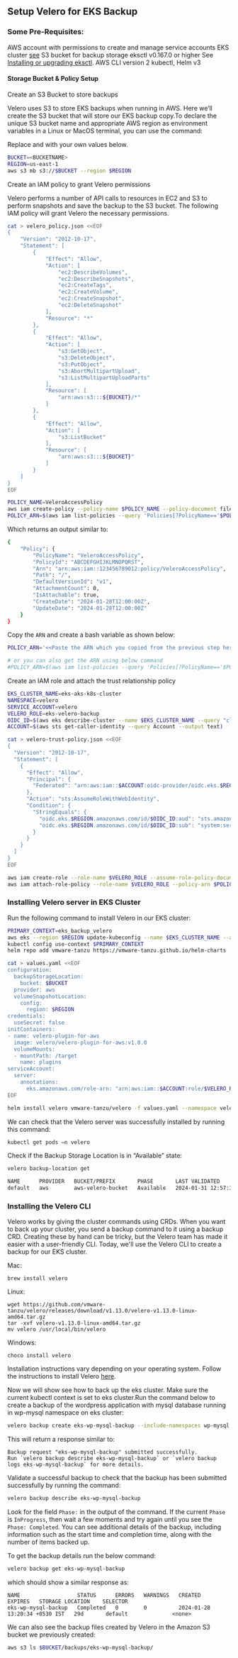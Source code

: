 ## Setup Velero for EKS Backup

### Some Pre-Requisites:
AWS account with permissions to create and manage service accounts
EKS cluster [see](Setting-up-eks-cluster.md)
S3 bucket for backup storage
eksctl v0.167.0 or higher See [Installing or upgrading eksctl](https://eksctl.io/installation/).
AWS CLI version 2
kubectl, Helm v3

#### Storage Bucket & Policy Setup

Create an S3 Bucket to store backups

Velero uses S3 to store EKS backups when running in AWS. Here we’ll create the S3 bucket that will store our EKS backup copy.To declare the unique S3 bucket name and appropriate AWS region as environment variables in a Linux or MacOS terminal, you can use the command:

Replace <BUCKETNAME> and <REGION> with your own values below.
```bash
BUCKET=<BUCKETNAME>
REGION=us-east-1
aws s3 mb s3://$BUCKET --region $REGION
```

Create an IAM policy to grant Velero permissions

Velero performs a number of API calls to resources in EC2 and S3 to perform snapshots and save the backup to the S3 bucket. The following IAM policy will grant Velero the necessary permissions.

```bash
cat > velero_policy.json <<EOF
{
    "Version": "2012-10-17",
    "Statement": [
        {
            "Effect": "Allow",
            "Action": [
                "ec2:DescribeVolumes",
                "ec2:DescribeSnapshots",
                "ec2:CreateTags",
                "ec2:CreateVolume",
                "ec2:CreateSnapshot",
                "ec2:DeleteSnapshot"
            ],
            "Resource": "*"
        },
        {
            "Effect": "Allow",
            "Action": [
                "s3:GetObject",
                "s3:DeleteObject",
                "s3:PutObject",
                "s3:AbortMultipartUpload",
                "s3:ListMultipartUploadParts"
            ],
            "Resource": [
                "arn:aws:s3:::${BUCKET}/*"
            ]
        },
        {
            "Effect": "Allow",
            "Action": [
                "s3:ListBucket"
            ],
            "Resource": [
                "arn:aws:s3:::${BUCKET}"
            ]
        }
    ]
}
EOF
```

```bash
POLICY_NAME=VeleroAccessPolicy
aws iam create-policy --policy-name $POLICY_NAME --policy-document file://velero_policy.json
POLICY_ARN=$(aws iam list-policies --query 'Policies[?PolicyName=='$POLICY_NAME'].Arn' --output text)

```
Which returns an output similar to:

```bash
{
    "Policy": {
        "PolicyName": "VeleroAccessPolicy",
        "PolicyId": "ABCDEFGHIJKLMNOPQRST",
        "Arn": "arn:aws:iam::123456789012:policy/VeleroAccessPolicy",
        "Path": "/",
        "DefaultVersionId": "v1",
        "AttachmentCount": 0,
        "IsAttachable": true,
        "CreateDate": "2024-01-28T12:00:00Z",
        "UpdateDate": "2024-01-28T12:00:00Z"
    }
}
```
Copy the `ARN` and create a bash variable as shown below:

```bash
POLICY_ARN='<<Paste the ARN which you copied from the previous step here>>'

# or you can also get the ARN using below command
#POLICY_ARN=$(aws iam list-policies --query 'Policies[?PolicyName=='$POLICY_NAME'].Arn' --output text)
```

Create an IAM role and attach the trust relationship policy
```bash
EKS_CLUSTER_NAME=eks-aks-k8s-cluster
NAMESPACE=velero
SERVICE_ACCOUNT=velero
VELERO_ROLE=eks-velero-backup
OIDC_ID=$(aws eks describe-cluster --name $EKS_CLUSTER_NAME --query "cluster.identity.oidc.issuer" --output text | cut -d '/' -f 5)
ACCOUNT=$(aws sts get-caller-identity --query Account --output text)
```

```bash
cat > velero-trust-policy.json <<EOF
{
  "Version": "2012-10-17",
  "Statement": [
    {
      "Effect": "Allow",
      "Principal": {
        "Federated": "arn:aws:iam::$ACCOUNT:oidc-provider/oidc.eks.$REGION.amazonaws.com/id/$OIDC_ID"
      },
      "Action": "sts:AssumeRoleWithWebIdentity",
      "Condition": {
        "StringEquals": {
          "oidc.eks.$REGION.amazonaws.com/id/$OIDC_ID:aud": "sts.amazonaws.com",
          "oidc.eks.$REGION.amazonaws.com/id/$OIDC_ID:sub": "system:serviceaccount:$NAMESPACE:$SERVICE_ACCOUNT"
        }
      }
    }
  ]
}          
EOF
```

```bash
aws iam create-role --role-name $VELERO_ROLE --assume-role-policy-document file://velero-trust-policy.json
aws iam attach-role-policy --role-name $VELERO_ROLE --policy-arn $POLICY_ARN
```

### Installing Velero server in EKS Cluster

Run the following command to install Velero in our EKS cluster:

```bash
PRIMARY_CONTEXT=eks_backup_velero
aws eks --region $REGION update-kubeconfig --name $EKS_CLUSTER_NAME --alias $PRIMARY_CONTEXT
kubectl config use-context $PRIMARY_CONTEXT
helm repo add vmware-tanzu https://vmware-tanzu.github.io/helm-charts
```

```bash
cat > values.yaml <<EOF
configuration:
  backupStorageLocation:
    bucket: $BUCKET
  provider: aws
  volumeSnapshotLocation:
    config:
      region: $REGION
credentials:
  useSecret: false
initContainers:
- name: velero-plugin-for-aws
  image: velero/velero-plugin-for-aws:v1.0.0
  volumeMounts:
  - mountPath: /target
    name: plugins
serviceAccount:
  server:
    annotations:
      eks.amazonaws.com/role-arn: "arn:aws:iam::$ACCOUNT:role/$VELERO_ROLE"
EOF
```
```bash
helm install velero vmware-tanzu/velero -f values.yaml --namespace velero --set snapshotsEnabled=true --set deployNodeAgent=true --set uploaderType="restic"
```
We can check that the Velero server was successfully installed by running this command:

```bash
kubectl get pods –n velero
```
Check if the Backup Storage Location is in “Available” state: 

```bash
velero backup-location get

NAME      PROVIDER   BUCKET/PREFIX       PHASE       LAST VALIDATED                  ACCESS MODE   DEFAULT
default   aws        aws-velero-bucket   Available   2024-01-31 12:57:34 +0530 IST   ReadWrite     true
```

### Installing the Velero CLI

Velero works by giving the cluster commands using CRDs. When you want to back up your cluster, you send a backup command to it using a backup CRD. Creating these by hand can be tricky, but the Velero team has made it easier with a user-friendly CLI. Today, we'll use the Velero CLI to create a backup for our EKS cluster.

Mac:
```
brew install velero
```

Linux:
```
wget https://github.com/vmware-tanzu/velero/releases/download/v1.13.0/velero-v1.13.0-linux-amd64.tar.gz
tar -xvf velero-v1.13.0-linux-amd64.tar.gz
mv velero /usr/local/bin/velero
```

Windows:
```
choco install velero
```
Installation instructions vary depending on your operating system. Follow the instructions to install Velero [here](https://velero.io/docs/v1.13/basic-install/#install-the-cli).

Now we will show see how to back up the eks cluster. Make sure the current kubectl context is set to eks cluster.Run the command below to create a backup of the wordpress application with mysql database running in wp-mysql namespace on eks cluster:

```bash
velero backup create eks-wp-mysql-backup --include-namespaces wp-mysql --default-volumes-to-fs-backup --wait
```
This will return a response similar to:

```
Backup request "eks-wp-mysql-backup" submitted successfully.
Run `velero backup describe eks-wp-mysql-backup` or `velero backup logs eks-wp-mysql-backup` for more details.
```
Validate a successful backup to check that the backup has been submitted successfully by running the command:

```bash
velero backup describe eks-wp-mysql-backup
```
Look for the field `Phase:` in the output of the command. If the current `Phase` is `InProgress`, then wait a few moments and try again until you see the `Phase: Completed`. You can see additional details of the backup, including information such as the start time and completion time, along with the number of items backed up.

To get the backup details run the below command:

```bash
velero backup get eks-wp-mysql-backup
```
which should show a similar response as:

```
NAME                  STATUS      ERRORS   WARNINGS   CREATED                         EXPIRES   STORAGE LOCATION    SELECTOR
eks-wp-mysql-backup   Completed   0        0          2024-01-28 13:20:34 +0530 IST   29d       default              <none>

```
We can also see the backup files created by Velero in the Amazon S3 bucket we previously created:

```bash
aws s3 ls $BUCKET/backups/eks-wp-mysql-backup/
```
